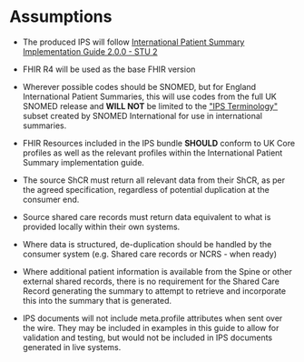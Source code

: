 # Assumptions

 * The produced IPS will follow [International Patient Summary Implementation Guide 2.0.0 - STU 2](https://build.fhir.org/ig/HL7/fhir-ips/index.html)
 
 * FHIR R4 will be used as the base FHIR version
 
 * Wherever possible codes should be SNOMED, but for England International Patient Summaries, this will use codes from the full UK SNOMED release and **WILL NOT** be limited to the ["IPS Terminology"](https://www.snomed.org/international-patient-summary-terminology) subset created by SNOMED International for use in international summaries.

 * FHIR Resources included in the IPS bundle **SHOULD** conform to UK Core profiles as well as the relevant profiles within the International Patient Summary implementation guide.

* The source ShCR must return all relevant data from their ShCR, as per the agreed specification, regardless of potential duplication at the consumer end.

* Source shared care records must return data equivalent to what is provided locally within their own systems.

* Where data is structured, de-duplication should be handled by the consumer system (e.g. Shared care records or NCRS - when ready)

* Where additional patient information is available from the Spine or other external shared records, there is no requirement for the Shared Care Record generating the summary to attempt to retrieve and incorporate this into the summary that is generated.

* IPS documents will not include meta.profile attributes when sent over the wire. They may be included in examples in this guide to allow for validation and testing, but would not be included in IPS documents generated in live systems.
